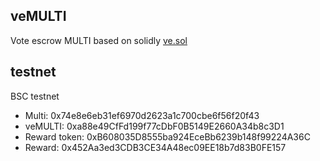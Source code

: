 ## veMULTI 

Vote escrow MULTI based on solidly [ve.sol](https://github.com/solidlyexchange/solidly/blob/master/contracts/ve.sol)

## testnet
BSC testnet
- Multi: 0x74e8e6eb31ef6970d2623a1c700cbe6f56f20f43
- veMULTI: 0xa88e49CfFd199f77cDbF0B5149E2660A34b8c3D1
- Reward token: 0xB608035D8555ba924EceBb6239b148f99224A36C
- Reward: 0x452Aa3ed3CDB3CE34A48ec09EE18b7d83B0FE157

